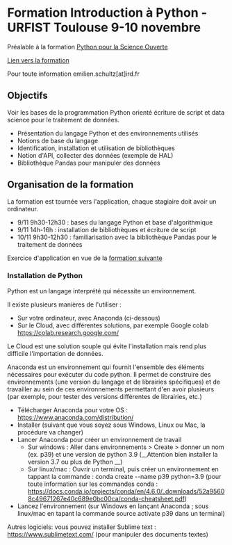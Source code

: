 # Formation Introduction à Python - URFIST Toulouse 9-10 novembre

Préalable à la formation [Python pour la Science Ouverte](https://github.com/ml4rrieu/py_so)

[Lien vers la formation](https://sygefor.reseau-urfist.fr/#/training/9308/10848?from=true)

Pour toute information emilien.schultz[at]ird.fr

## Objectifs

Voir les bases de la programmation Python orienté écriture de script et data science pour le traitement de données.

- Présentation du langage Python et des environnements utilisés
- Notions de base du langage
- Identification, installation et utilisation de bibliothèques
- Notion d'API, collecter des données (exemple de HAL)
- Bibliothèque Pandas pour manipuler des données

## Organisation de la formation

La formation est tournée vers l'application, chaque stagiaire doit avoir un ordinateur.

- 9/11 9h30-12h30 : bases du langage Python et base d'algorithmique
- 9/11 14h-16h : installation de bibliothèques et écriture de script
- 10/11 9h30-12h30 : familiarisation avec la bibliothèque Pandas pour le traitement de données

Exercice d'application en vue de la [formation suivante](https://sygefor.reseau-urfist.fr/#/training/9309/10849)

### Installation de Python

Python est un langage interprété qui nécessite un environnement. 

Il existe plusieurs manières de l'utiliser :
- Sur votre ordinateur, avec Anaconda (ci-dessous)
- Sur le Cloud, avec différentes solutions, par exemple Google colab https://colab.research.google.com/

Le Cloud est une solution souple qui évite l'installation mais rend plus difficile l'importation de données.

Anaconda est un environnement qui fournit l'ensemble des éléments nécessaires pour exécuter du code python. Il permet de construire des environnements (une version du langage et de librairies spécifiques) et de travailler au sein de ces environnements permettant d'en avoir plusieurs (par exemple, pour tester des versions différentes de librairies, etc.)

- Télécharger Anaconda pour votre OS : https://www.anaconda.com/distribution/
- Installer (suivant que vous soyez sous Windows, Linux ou Mac, la procédure va changer)
- Lancer Anaconda pour créer un environnement de travail
  - Sur windows : Aller dans environnements > Create > donner un nom (ex. p39) et une version de python 3.9 (__Attention bien installer la version 3.7 ou plus de Python __)
  - Sur linux/mac : Ouvrir un terminal, puis créer un environnement en tappant la commande : conda create --name p39 python=3.9 (pour toute information sur les commandes conda : https://docs.conda.io/projects/conda/en/4.6.0/_downloads/52a95608c49671267e40c689e0bc00ca/conda-cheatsheet.pdf)
- Lancez l'environnement (sur Windows en lançant Anaconda ; sous linux/mac en tapant la commande source activate p39 dans un terminal)

Autres logiciels: vous pouvez installer Sublime text : https://www.sublimetext.com/ (pour manipuler des documents textes)
